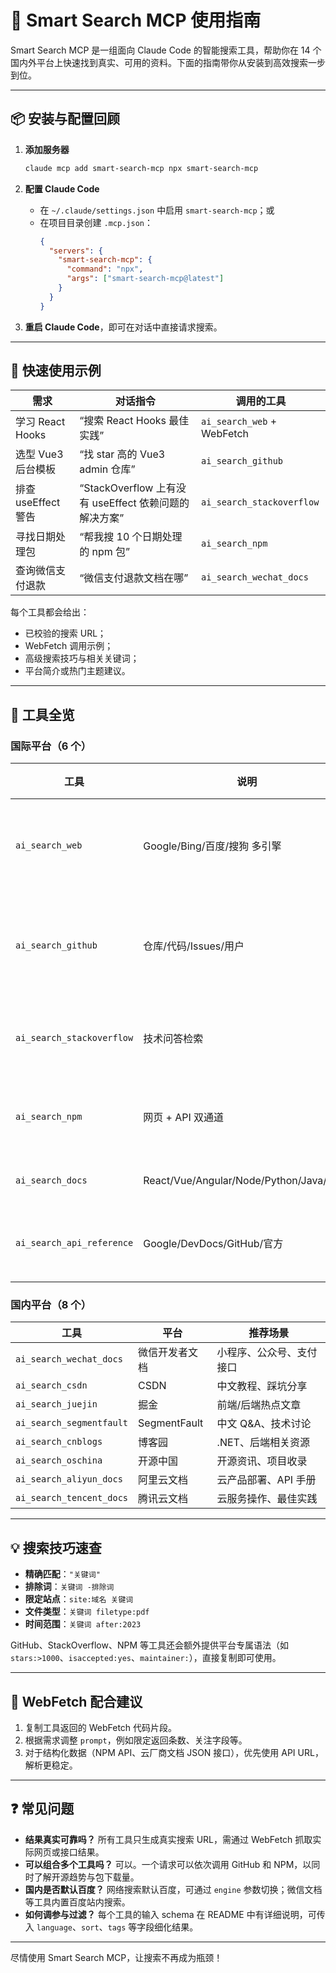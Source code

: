 # 🔎 Smart Search MCP 使用指南

Smart Search MCP 是一组面向 Claude Code 的智能搜索工具，帮助你在 14 个国内外平台上快速找到真实、可用的资料。下面的指南带你从安装到高效搜索一步到位。

---

## 📦 安装与配置回顾

1. **添加服务器**  
   ```bash
   claude mcp add smart-search-mcp npx smart-search-mcp
   ```

2. **配置 Claude Code**  
   - 在 `~/.claude/settings.json` 中启用 `smart-search-mcp`；或
   - 在项目目录创建 `.mcp.json`：
     ```json
     {
       "servers": {
         "smart-search-mcp": {
           "command": "npx",
           "args": ["smart-search-mcp@latest"]
         }
       }
     }
     ```

3. **重启 Claude Code**，即可在对话中直接请求搜索。

---

## 🚀 快速使用示例

| 需求 | 对话指令 | 调用的工具 |
|------|-----------|-------------|
| 学习 React Hooks | “搜索 React Hooks 最佳实践” | `ai_search_web` + WebFetch |
| 选型 Vue3 后台模板 | “找 star 高的 Vue3 admin 仓库” | `ai_search_github` |
| 排查 useEffect 警告 | “StackOverflow 上有没有 useEffect 依赖问题的解决方案” | `ai_search_stackoverflow` |
| 寻找日期处理包 | “帮我搜 10 个日期处理的 npm 包” | `ai_search_npm` |
| 查询微信支付退款 | “微信支付退款文档在哪” | `ai_search_wechat_docs` |

每个工具都会给出：
- 已校验的搜索 URL；
- WebFetch 调用示例；
- 高级搜索技巧与相关关键词；
- 平台简介或热门主题建议。

---

## 🧭 工具全览

### 国际平台（6 个）

| 工具 | 说明 | 主要用途 |
|------|------|----------|
| `ai_search_web` | Google/Bing/百度/搜狗 多引擎 | 通用问题、教程、案例 |
| `ai_search_github` | 仓库/代码/Issues/用户 | 选型、源码学习、Issue 调研 |
| `ai_search_stackoverflow` | 技术问答检索 | 错误排查、最佳实践 |
| `ai_search_npm` | 网页 + API 双通道 | 包选型、下载量对比 |
| `ai_search_docs` | React/Vue/Angular/Node/Python/Java/MDN | 官方文档速查 |
| `ai_search_api_reference` | Google/DevDocs/GitHub/官方 | API 方法、示例代码 |

### 国内平台（8 个）

| 工具 | 平台 | 推荐场景 |
|------|------|----------|
| `ai_search_wechat_docs` | 微信开发者文档 | 小程序、公众号、支付接口 |
| `ai_search_csdn` | CSDN | 中文教程、踩坑分享 |
| `ai_search_juejin` | 掘金 | 前端/后端热点文章 |
| `ai_search_segmentfault` | SegmentFault | 中文 Q&A、技术讨论 |
| `ai_search_cnblogs` | 博客园 | .NET、后端相关资源 |
| `ai_search_oschina` | 开源中国 | 开源资讯、项目收录 |
| `ai_search_aliyun_docs` | 阿里云文档 | 云产品部署、API 手册 |
| `ai_search_tencent_docs` | 腾讯云文档 | 云服务操作、最佳实践 |

---

## 💡 搜索技巧速查

- **精确匹配**：`"关键词"`
- **排除词**：`关键词 -排除词`
- **限定站点**：`site:域名 关键词`
- **文件类型**：`关键词 filetype:pdf`
- **时间范围**：`关键词 after:2023`

GitHub、StackOverflow、NPM 等工具还会额外提供平台专属语法（如 `stars:>1000`、`isaccepted:yes`、`maintainer:`），直接复制即可使用。

---

## 🧪 WebFetch 配合建议

1. 复制工具返回的 WebFetch 代码片段。  
2. 根据需求调整 `prompt`，例如限定返回条数、关注字段等。  
3. 对于结构化数据（NPM API、云厂商文档 JSON 接口），优先使用 API URL，解析更稳定。

---

## ❓ 常见问题

- **结果真实可靠吗？**  所有工具只生成真实搜索 URL，需通过 WebFetch 抓取实际网页或接口结果。
- **可以组合多个工具吗？**  可以。一个请求可以依次调用 GitHub 和 NPM，以同时了解开源趋势与包下载量。
- **国内是否默认百度？**  网络搜索默认百度，可通过 `engine` 参数切换；微信文档等工具内置百度站内搜索。
- **如何调参与过滤？**  每个工具的输入 schema 在 README 中有详细说明，可传入 `language`、`sort`、`tags` 等字段细化结果。

---

尽情使用 Smart Search MCP，让搜索不再成为瓶颈！
